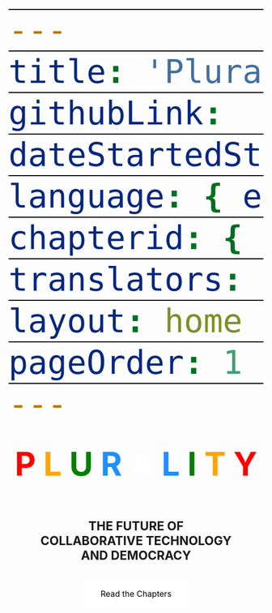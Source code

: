 ```yaml
---
title: 'Plurality'
githubLink:
dateStartedString: { day: '10', month: '01', year: '2024' }
language: { en: 'english', iso6392B: 'eng', locale: 'english' }
chapterid: { chapterid: plurality, chapterid_subid: 'plurality'}
translators: []
layout: home
pageOrder: 1
---
```


<style type="text/css">
.btnlocal {
  background-color: #FFFFFF;
  margin: 0 0 0 0;
  border: none;
  color: black;
  padding: 15px 32px;
  text-align: center;
  text-decoration: none;
  display: inline-block;
  font-size: 16px;
  border-radius: 8px;
}
a {
    display: block;
    height: auto;
    width: auto;
    margin: 0 0 0 0;
    border: 1px solid #000;
}
span {
    font-size:64px;
}
h2 {
    font-size:24px;
}
</style>
<center>
<h1>
<span style="color:red">P </span><span style="color:orange">L </span><span style="color:green">U </span><span style="color:#1e90ff">R </span><span style="color:white">A </span><span style="color:#1e90ff">L </span><span style="color:green">I </span><span style="color:orange">T </span><span style="color:red">Y</span>
</h1>
<br>
<H2>THE FUTURE OF<br>
COLLABORATIVE TECHNOLOGY<br>
AND DEMOCRACY</H2>
<br>
<a href="./chapters" class="btnlocal">Read the Chapters</a>
</center>
